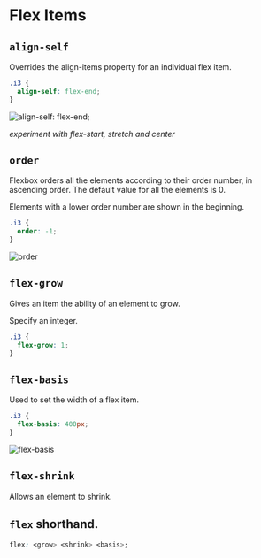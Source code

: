 # Flex Items

## `align-self`
Overrides the align-items property for an individual flex item.

```CSS
.i3 {
  align-self: flex-end;
}
```

![align-self: flex-end;](align-self.png)

_experiment with flex-start, stretch and center_

## `order`
Flexbox orders all the elements according to their order number, in ascending order. The default value for
all the elements is 0.

Elements with a lower order number are shown in the beginning.

```CSS
.i3 {
  order: -1;
}
```
![order](order.png)

## `flex-grow`
Gives an item the ability of an element to grow.

Specify an integer.

```CSS
.i3 {
  flex-grow: 1;
}
```

## `flex-basis`
Used to set the width of a flex item.

```CSS
.i3 {
  flex-basis: 400px;
}
```

![flex-basis](flex-basis.png)

## `flex-shrink`
Allows an element to shrink.

## `flex` shorthand.
```CSS
flex: <grow> <shrink> <basis>;
```